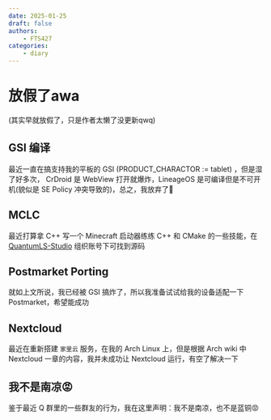 ```yaml
---
date: 2025-01-25
draft: false
authors:
    - FTS427
categories:
    - diary
---
```


# 放假了awa

(其实早就放假了，只是作者太懒了没更新qwq)

## GSI 编译

最近一直在搞支持我的平板的 GSI (PRODUCT_CHARACTOR := tablet) ，但是湿了好多次， CrDroid 是 WebView 打开就爆炸，LineageOS 是可编译但是不可开机(貌似是 SE Policy 冲突导致的)，总之，我放弃了🥲

## MCLC

最近打算拿 C++ 写一个 Minecraft 启动器练练 C++ 和 CMake 的一些技能，在 [QuantumLS-Studio](https://github.com/QuantumLS-Studio) 组织账号下可找到源码

## Postmarket Porting

就如上文所说，我已经被 GSI 搞炸了，所以我准备试试给我的设备适配一下 Postmarket，希望能成功

## Nextcloud

最近在重新搭建 `家里云` 服务，在我的 Arch Linux 上，但是根据 Arch wiki 中 Nextcloud 一章的内容，我并未成功让 Nextcloud 运行，有空了解决一下

## 我不是南凉😡

鉴于最近 Q 群里的一些群友的行为，我在这里声明：我不是南凉，也不是蓝铜😡
